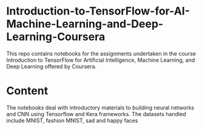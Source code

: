 # Introduction-to-TensorFlow-for-AI-Machine-Learning-and-Deep-Learning-Coursera

This repo contains notebooks for the  assignments undertaken in the course Introduction to TensorFlow for Artificial Intelligence, Machine Learning, and Deep Learning offered by Coursera.

# Content
The notebooks deal with introductory materials to building neural networks and CNN using Tensorflow and Kera frameworks. 
The datasets handled include MNIST, fashion MNIST, sad and happy faces
